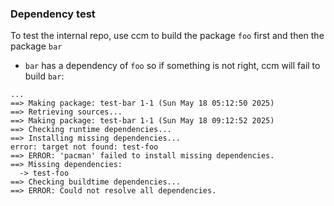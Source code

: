 ### Dependency test
To test the internal repo, use ccm to build the package `foo` first and then the package `bar`
* `bar` has a dependency of `foo` so if something is not right, ccm will fail to build `bar`:
```
...
==> Making package: test-bar 1-1 (Sun May 18 05:12:50 2025)
==> Retrieving sources...
==> Making package: test-bar 1-1 (Sun May 18 09:12:52 2025)
==> Checking runtime dependencies...
==> Installing missing dependencies...
error: target not found: test-foo
==> ERROR: 'pacman' failed to install missing dependencies.
==> Missing dependencies:
  -> test-foo
==> Checking buildtime dependencies...
==> ERROR: Could not resolve all dependencies.
```
